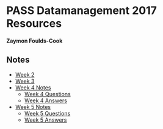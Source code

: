 # PASS Datamanagement 2017 Resources
#### Zaymon Foulds-Cook

## Notes
- [Week 2](Week2/Week2_Notes.md)
- [Week 3](Week3/Week3_Notes.md)
- [Week 4 Notes](Week4/Week4_Notes.md)
    - [Week 4 Questions](Week4/Week4_Ex.md)
    - [Week 4 Answers](Week4/Week4_Ans.md)
- [Week 5 Notes]()
    - [Week 5 Questions]()
    - [Week 5 Answers]()
